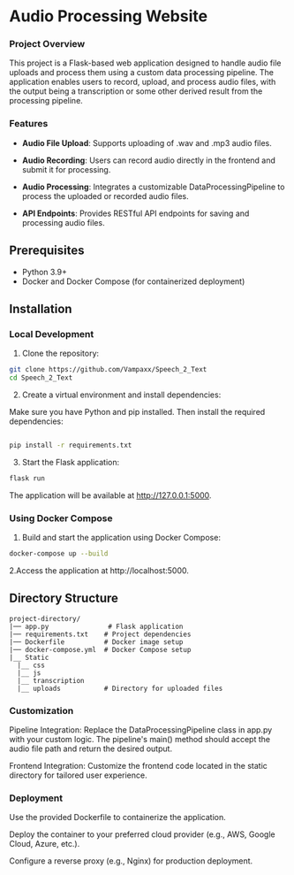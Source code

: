 # Audio Processing Website

### Project Overview

This project is a Flask-based web application designed to handle audio file uploads and process them using a custom data processing pipeline. The application enables users to record, upload, and process audio files, with the output being a transcription or some other derived result from the processing pipeline.

### Features

- **Audio File Upload**: Supports uploading of .wav and .mp3 audio files.

- **Audio Recording**: Users can record audio directly in the frontend and submit it for processing.

- **Audio Processing**: Integrates a customizable DataProcessingPipeline to process the uploaded or recorded audio files.

- **API Endpoints**: Provides RESTful API endpoints for saving and processing audio files.

## Prerequisites

- Python 3.9+
- Docker and Docker Compose (for containerized deployment)

## Installation

### Local Development

1. Clone the repository:
````bash
git clone https://github.com/Vampaxx/Speech_2_Text
cd Speech_2_Text
````
2. Create a virtual environment and install dependencies:

Make sure you have Python and pip installed. Then install the required dependencies:

```bash

pip install -r requirements.txt
```

3. Start the Flask application:
````bash
flask run
````
The application will be available at http://127.0.0.1:5000.

### Using Docker Compose

1. Build and start the application using Docker Compose:
````bash
docker-compose up --build
````
2.Access the application at http://localhost:5000.



## Directory Structure
```plaintext
project-directory/
|── app.py               # Flask application
|── requirements.txt    # Project dependencies
|── Dockerfile          # Docker image setup
|── docker-compose.yml  # Docker Compose setup
|__ Static
  |__ css
  |__ js
  |__ transcription
  |__ uploads           # Directory for uploaded files
````

### Customization

Pipeline Integration: Replace the DataProcessingPipeline class in app.py with your custom logic. The pipeline's main() method should accept the audio file path and return the desired output.

Frontend Integration: Customize the frontend code located in the static directory for tailored user experience.

### Deployment

Use the provided Dockerfile to containerize the application.

Deploy the container to your preferred cloud provider (e.g., AWS, Google Cloud, Azure, etc.).

Configure a reverse proxy (e.g., Nginx) for production deployment.

